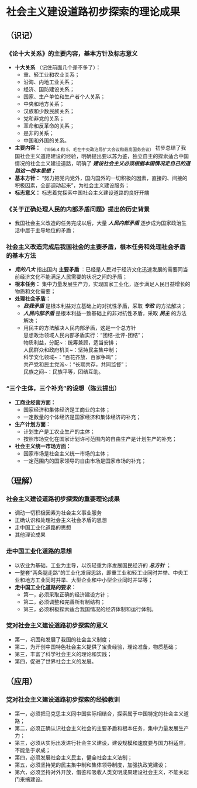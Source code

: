# 社会主义建设道路初步探索的理论成果

## （识记）

### 《论十大关系》的主要内容，基本方针及标志意义

- **十大关系** （记住前面几个差不多了）：
  + 重、轻工业和农业关系；
  + 沿海、内地工业关系；
  + 经济、国防建设关系；
  + 国家、生产单位和生产者个人关系；
  + 中央和地方关系；
  + 汉族和少数民族关系；
  + 党和非党的关系；
  + 革命和反革命的关系；
  + 是非的关系；
  + 中国和外国的关系。
- **主要内容：** <sub>（1956.4 和 5，毛在中央政治局扩大会议和最高国务会议）</sub>
  初步总结了我国社会主义道路建设的经验，明确提出要以苏为鉴，独立自主的探索适合中国情况的社会主义建设道路，明确了
  ***建设社会主义必须根据本国情况走自己的道路这一根本思想；***
- **基本方针：** “努力把党内党外，国内国外的一切积极的因素，直接的、间接的积极因素，全部调动起来”，为社会主义建设服务；
- **标志意义：** 标志着党探索中国社会主义建设道路的良好开端

### 《关于正确处理人民的内部矛盾问题》提出的历史背景

- 我国社会主义改造的任务完成以后，大量 ***人民内部矛盾*** 逐步成为国家政治生活中居于主导地位的矛盾；

### 社会主义改造完成后我国社会的主要矛盾，根本任务和处理社会矛盾的基本方法

- ***党的八大*** 指出国内 **主要矛盾** ：已经是人民对于经济文化迅速发展的需要同当前经济文化不能满足人民需要的状况之间的矛盾；
- **根本任务：** 集中力量发展生产力，实现国家工业化，逐步满足人民日益增长的物质和文化需要；
- **处理社会矛盾：**
  + ***敌我矛盾*** 是根本利益对立基础上的对抗性矛盾，采取 ***专政*** 的方法解决；
  + ***人民内部矛盾*** 是根本利益一致基础上的非对抗性矛盾，采取 ***民主*** 的方法解决；
  + 用民主的方法解决人民内部矛盾，这是一个总方针 <br/>
    思想政治领域人民内部矛盾实行：“团结-批评-团结”；<br/>
    物质利益，分配~：统筹兼顾，适当安排；<br/>
    人民群众和政府机关~：坚持民主集中制；<br/>
    科学文化领域~：“百花齐放、百家争鸣”；<br/>
    共产党和民主党派~：“长期共存，共同监督”；<br/>
    民族之间~：民族平等，团结互助。

### “三个主体，三个补充”的设想（陈云提出）

- **工商业经营方面：**
  + 国家经济和集体经济是工商业的主体；
  + 一定数量的个体经济是国家经济和集体经济的补充；
- **生产计划方面：**
  + 计划生产是工农业生产的主体；
  + 按照市场变化在国家计划许可范围内的自由生产是计划生产的补充；
- **社会主义统一市场方面：**
  + 国家市场是社会主义统一市场的主体；
  + 一定范围内的国家领导的自由市场是国家市场的补充；

## （理解）

### 社会主义建设道路初步探索的重要理论成果

- 调动一切积极因素为社会主义事业服务
- 正确认识和处理社会主义社会矛盾的思想
- 走中国工业化道路的思想
- 其他理论成果

### 走中国工业化道路的思想

- 以农业为基础，工业为主导，以农轻重为序发展国民经济的 ***总方针*** ；
- 一整套“两条腿走路”的工业化发展思路，即重工业和轻工业同时并举、中央工业和地方工业同时并举、大型企业和中小型企业同时并举等；
- **走中国工业化道路的要求：**
  + 第一，必须采取正确的经济建设方针；
  + 第二，必须调整和完善所有制结构；
  + 第三，必须积极探索适合我国情况的经济体制和运行体制。

### 党对社会主义建设道路初步探索的意义

- 第一，巩固和发展了我国的社会主义制度；
- 第二，为开创中国特色社会主义提供了宝贵经验，理论准备，物质基础；
- 第三，丰富了科学社会主义的理论和实践；
- 第四，促进了世界社会主义的发展。

## （应用）

### 党对社会主义建设道路初步探索的经验教训

- 第一，必须把马克思主义同中国实际相结合，探索属于中国特定的社会主义道路；
- 第二，必须正确认识社会主义社会的主要矛盾和根本任务，集中力量发展生产力；
- 第三，必须从实际出发进行社会主义建设，建设规模和速度要与国力相适应，不能急于求成；
- 第四，必须发展社会主义民主，健全社会主义法制；
- 第五，必须坚持党的民主集中制和集体领导制度，加强执政党建设；
- 第六，必须坚持对外开放，借鉴和吸收人类文明成果建设社会主义，不能关起门来搞建设。
